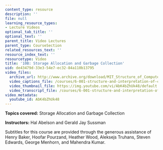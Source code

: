 ```yaml
---
content_type: resource
description: ''
file: null
learning_resource_types:
- Lecture Videos
optional_tab_title: ''
optional_text: ''
parent_title: Video Lectures
parent_type: CourseSection
related_resources_text: ''
resource_index_text: ''
resourcetype: Video
title: '10B: Storage Allocation and Garbage Collection'
uid: de43479d-33e3-54e7-ec32-84a110b13795
video_files:
  archive_url: http://www.archive.org/download/MIT_Structure_of_Computer_Programs_1986/lec10b.mp4
  video_captions_file: /courses/6-001-structure-and-interpretation-of-computer-programs-spring-2005/893408d104db5f9d96ef7c90535e68c5_AbK4bZhUk48.vtt
  video_thumbnail_file: https://img.youtube.com/vi/AbK4bZhUk48/default.jpg
  video_transcript_file: /courses/6-001-structure-and-interpretation-of-computer-programs-spring-2005/a087f7372af7b42f1252ba55ad781557_AbK4bZhUk48.pdf
video_metadata:
  youtube_id: AbK4bZhUk48
---
```


**Topics covered:** Storage Allocation and Garbage Collection

**Instructors:** Hal Abelson and Gerald Jay Sussman

Subtitles for this course are provided through the generous assistance of Henry Baker, Hoofar Pourzand, Heather Wood, Aleksejs Truhans, Steven Edwards, George Menhorn, and Mahendra Kumar.